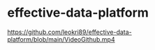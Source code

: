 # effective-data-platform

https://github.com/leokri89/effective-data-platform/blob/main/VideoGithub.mp4
